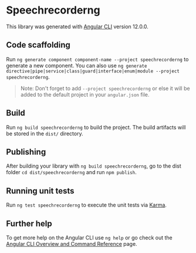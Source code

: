 # Speechrecorderng

This library was generated with [Angular CLI](https://github.com/angular/angular-cli) version 12.0.0.

## Code scaffolding

Run `ng generate component component-name --project speechrecorderng` to generate a new component. You can also use `ng generate directive|pipe|service|class|guard|interface|enum|module --project speechrecorderng`.
> Note: Don't forget to add `--project speechrecorderng` or else it will be added to the default project in your `angular.json` file. 

## Build

Run `ng build speechrecorderng` to build the project. The build artifacts will be stored in the `dist/` directory.

## Publishing

After building your library with `ng build speechrecorderng`, go to the dist folder `cd dist/speechrecorderng` and run `npm publish`.

## Running unit tests

Run `ng test speechrecorderng` to execute the unit tests via [Karma](https://karma-runner.github.io).

## Further help

To get more help on the Angular CLI use `ng help` or go check out the [Angular CLI Overview and Command Reference](https://angular.io/cli) page.
